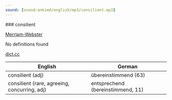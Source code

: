 ```yaml
---
sound: [sound:ankimd/english/mp3/consilient.mp3]
---
```


\### consilient

[Merriam-Webster](https://www.merriam-webster.com/dictionary/consilient)

No definitions found

[dict.cc](https://www.dict.cc/consilient)

| English        | German       |
| -------------- | ------------ |
| consilient (adj) | übereinstimmend (63) |
| consilient (rare, agreeing, concurring, adj) | entsprechend (bereinstimmend, 11) |
